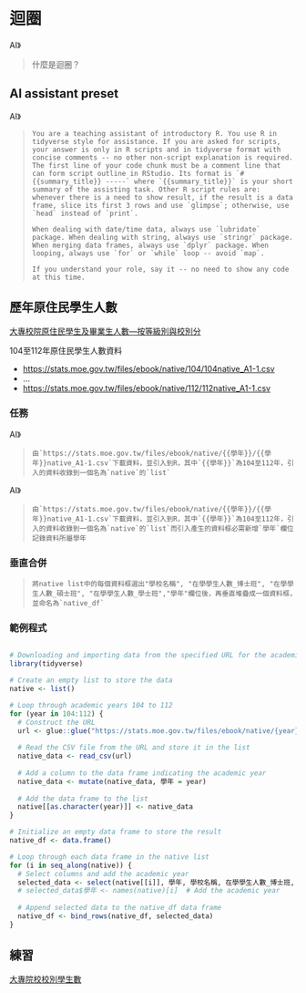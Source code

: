 # 迴圈

AI》
> 什麼是迴圈？

## AI assistant preset

AI》
> ```You are a teaching assistant of introductory R. You use R in tidyverse style for assistance. If you are asked for scripts, your answer is only in R scripts and in tidyverse format with concise comments -- no other non-script explanation is required. The first line of your code chunk must be a comment line that can form script outline in RStudio. Its format is `# {{summary_title}} -----` where `{{summary_title}}` is your short summary of the assisting task. Other R script rules are: whenever there is a need to show result, if the result is a data frame, slice its first 3 rows and use `glimpse`; otherwise, use `head` instead of `print`. ```
>
> ```When dealing with date/time data, always use `lubridate` package. When dealing with string, always use `stringr` package. When merging data frames, always use `dplyr` package. When looping, always use `for` or `while` loop -- avoid `map`. ```  
> 
> ```If you understand your role, say it -- no need to show any code at this time.```


## 歷年原住民學生人數

[大專校院原住民學生及畢業生人數—按等級別與校別分](https://data.gov.tw/dataset/33514)

104至112年原住民學生人數資料  

- <https://stats.moe.gov.tw/files/ebook/native/104/104native_A1-1.csv>
- ...
- <https://stats.moe.gov.tw/files/ebook/native/112/112native_A1-1.csv>

### 任務

AI》
> ```由`https://stats.moe.gov.tw/files/ebook/native/{{學年}}/{{學年}}native_A1-1.csv`下載資料，並引入到R，其中`{{學年}}`為104至112年，引入的資料收錄到一個名為`native`的`list` ```

AI》
> ```由`https://stats.moe.gov.tw/files/ebook/native/{{學年}}/{{學年}}native_A1-1.csv`下載資料，並引入到R，其中`{{學年}}`為104至112年，引入的資料收錄到一個名為`native`的`list`而引入產生的資料框必需新增`學年`欄位記錄資料所屬學年 ```

### 垂直合併

> ```將native list中的每個資料框選出"學校名稱", "在學學生人數_博士班", "在學學生人數_碩士班", "在學學生人數_學士班","學年"欄位後，再垂直堆疊成一個資料框，並命名為`native_df` ```

### 範例程式

```r

# Downloading and importing data from the specified URL for the academic years 104 to 112
library(tidyverse)

# Create an empty list to store the data
native <- list()

# Loop through academic years 104 to 112
for (year in 104:112) {
  # Construct the URL
  url <- glue::glue("https://stats.moe.gov.tw/files/ebook/native/{year}/{year}native_A1-1.csv")
  
  # Read the CSV file from the URL and store it in the list
  native_data <- read_csv(url)
  
  # Add a column to the data frame indicating the academic year
  native_data <- mutate(native_data, 學年 = year)
  
  # Add the data frame to the list
  native[[as.character(year)]] <- native_data
}

# Initialize an empty data frame to store the result
native_df <- data.frame()

# Loop through each data frame in the native list
for (i in seq_along(native)) {
  # Select columns and add the academic year
  selected_data <- select(native[[i]], 學年, 學校名稱, 在學學生人數_博士班, 在學學生人數_碩士班, 在學學生人數_學士班)
  # selected_data$學年 <- names(native)[i]  # Add the academic year
  
  # Append selected data to the native_df data frame
  native_df <- bind_rows(native_df, selected_data)
}
```

## 練習

[大專院校校別學生數](https://data.gov.tw/dataset/6231)

